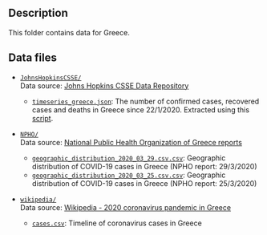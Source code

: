 ## Description

This folder contains data for Greece.

## Data files

- [`JohnsHopkinsCSSE/`](https://github.com/AlexDelitzas/covid19-data-greece/blob/master/data/greece/JohnsHopkinsCSSE) \
  Data source: [Johns Hopkins CSSE Data Repository](https://github.com/CSSEGISandData/COVID-19)
  
  - [`timeseries_greece.json`](https://github.com/AlexDelitzas/covid19-data-greece/blob/master/data/greece/JohnsHopkinsCSSE/timeseries_greece.json): The number of confirmed cases, recovered cases and deaths in Greece since 22/1/2020. Extracted using this [script](https://github.com/AlexDelitzas/covid19-data-greece/blob/master/data-processing/extract_json_greece.py).
  
- [`NPHO/`](https://github.com/AlexDelitzas/covid19-data-greece/blob/master/data/greece/NPHO) \
  Data source: [National Public Health Organization of Greece reports](https://eody.gov.gr/epidimiologika-statistika-dedomena/imerisies-ektheseis-covid-19/)
  
  - [`geographic_distribution_2020_03_29.csv.csv`](https://github.com/AlexDelitzas/covid19-data-greece/blob/master/data/greece/NPHO/geographic_distribution_2020_03_29.csv): Geographic distribution of COVID-19 cases in Greece (NPHO report: 29/3/2020)
  - [`geographic_distribution_2020_03_25.csv.csv`](https://github.com/AlexDelitzas/covid19-data-greece/blob/master/data/greece/NPHO/geographic_distribution_2020_03_25.csv): Geographic distribution of COVID-19 cases in Greece (NPHO report: 25/3/2020)
  
- [`wikipedia/`](https://github.com/AlexDelitzas/covid19-data-greece/blob/master/data/greece/wikipedia) \
  Data source: [Wikipedia - 2020 coronavirus pandemic in Greece](https://el.wikipedia.org/wiki/Πανδημία_του_κορονοϊού_στην_Ελλάδα_το_2020)
  
  - [`cases.csv`](https://github.com/AlexDelitzas/covid19-data-greece/blob/master/data/greece/wikipedia/cases.csv): Timeline of coronavirus cases in Greece


